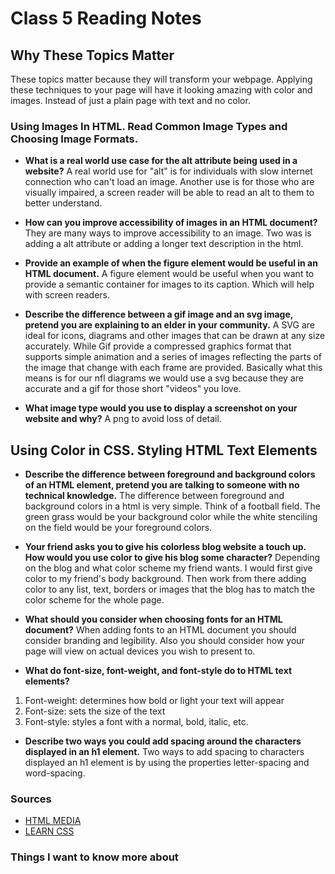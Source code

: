 # Class 5 Reading Notes

## Why These Topics Matter

These topics matter because they will transform your webpage. Applying these techniques to your page will have it looking amazing with color and images. Instead of just a plain page with text and no color.

### Using Images In HTML. Read Common Image Types and Choosing Image Formats.

- **What is a real world use case for the alt attribute being used in a website?**
A real world use for "alt" is for individuals with slow internet connection who can't load an image. Another use is for those who are visually impaired, a screen reader will be able to read an alt to them to better understand.

- **How can you improve accessibility of images in an HTML document?**
They are many ways to improve accessibility to an image. Two was is adding a alt attribute or adding a longer text description in the html.

- **Provide an example of when the figure element would be useful in an HTML document.**
A figure element would be useful when you want to provide a semantic container for images to its caption. Which will help with screen readers.

- **Describe the difference between a gif image and an svg image, pretend you are explaining to an elder in your community.**
A SVG are ideal for icons, diagrams and other images that can be drawn at any size accurately. While Gif provide a compressed graphics format that supports simple animation and a series of images reflecting the parts of the image that change with each frame are provided. Basically what this means is for our nfl diagrams we would use a svg because they are accurate and a gif for those short "videos" you love.

- **What image type would you use to display a screenshot on your website and why?**
A png to avoid loss of detail.

## Using Color in CSS. Styling HTML Text Elements

- **Describe the difference between foreground and background colors of an HTML element, pretend you are talking to someone with no technical knowledge.**
The difference between foreground and background colors in a html is very simple. Think of a football field. The green grass would be your background color while the white stenciling on the field would be your foreground colors.

- **Your friend asks you to give his colorless blog website a touch up. How would you use color to give his blog some character?**
Depending on the blog and what color scheme my friend wants. I would first give color to my friend's body background. Then work from there adding color to any list, text, borders or images that the blog has to match the color scheme for the whole page.

- **What should you consider when choosing fonts for an HTML document?**
When adding fonts to an HTML document you should consider branding and legibility. Also you should consider how your page will view on actual devices you wish to present to.

- **What do font-size, font-weight, and font-style do to HTML text elements?**

1. Font-weight: determines how bold or light your text will appear
2. Font-size: sets the size of the text
3. Font-style: styles a font with a normal, bold, italic, etc.

- **Describe two ways you could add spacing around the characters displayed in an h1 element.**
Two ways to add spacing to characters displayed an h1 element is by using the properties letter-spacing and word-spacing. 

### Sources

- [HTML MEDIA](https://developer.mozilla.org/en-US/docs/Learn/HTML/Multimedia_and_embedding)
- [LEARN CSS](https://developer.mozilla.org/en-US/docs/Learn/CSS)

### Things I want to know more about